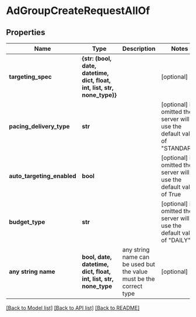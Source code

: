 # AdGroupCreateRequestAllOf


## Properties
Name | Type | Description | Notes
------------ | ------------- | ------------- | -------------
**targeting_spec** | **{str: (bool, date, datetime, dict, float, int, list, str, none_type)}** |  | [optional] 
**pacing_delivery_type** | **str** |  | [optional]  if omitted the server will use the default value of "STANDARD"
**auto_targeting_enabled** | **bool** |  | [optional]  if omitted the server will use the default value of True
**budget_type** | **str** |  | [optional]  if omitted the server will use the default value of "DAILY"
**any string name** | **bool, date, datetime, dict, float, int, list, str, none_type** | any string name can be used but the value must be the correct type | [optional]

[[Back to Model list]](../README.md#documentation-for-models) [[Back to API list]](../README.md#documentation-for-api-endpoints) [[Back to README]](../README.md)


